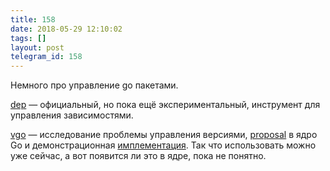```yaml
---
title: 158
date: 2018-05-29 12:10:02
tags: []
layout: post
telegram_id: 158
---
```


Немного про управление go пакетами.

[dep](https://golang.github.io/dep/) — официальный, но пока ещё экспериментальный, инструмент для управления зависимостями.

[vgo](https://research.swtch.com/vgo) — исследование проблемы управления версиями, [proposal](https://github.com/golang/go/issues/24301) в ядро Go и демонстрационная [имплементация](https://research.swtch.com/vgo-tour). Так что использовать можно уже сейчас, а вот появится ли это в ядре, пока не понятно.
